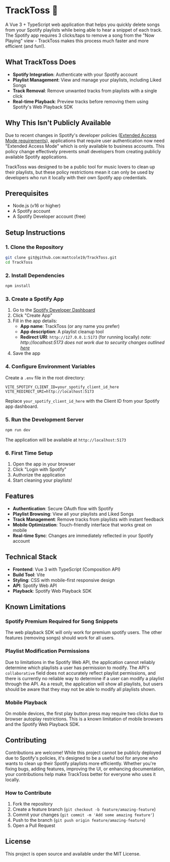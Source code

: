 # TrackToss 🎵

A Vue 3 + TypeScript web application that helps you quickly delete songs from your Spotify playlists while being able to hear a snippet of each track. The Spotify app requires 3 clicks/taps to remove a song from the "Now Playing" view - TrackToss makes this process much faster and more efficient (and fun!).

## What TrackToss Does

- **Spotify Integration**: Authenticate with your Spotify account
- **Playlist Management**: View and manage your playlists, including Liked Songs
- **Track Removal**: Remove unwanted tracks from playlists with a single click
- **Real-time Playback**: Preview tracks before removing them using Spotify's Web Playback SDK

## Why This Isn't Publicly Available

Due to recent changes in Spotify's developer policies ([Extended Access Mode requirements](https://developer.spotify.com/blog/2025-04-15-updating-the-criteria-for-web-api-extended-access)), applications that require user authentication now need "Extended Access Mode" which is only available to business accounts. This policy change effectively prevents small developers from creating publicly available Spotify applications.

TrackToss was designed to be a public tool for music lovers to clean up their playlists, but these policy restrictions mean it can only be used by developers who run it locally with their own Spotify app credentials.

## Prerequisites

- Node.js (v16 or higher)
- A Spotify account
- A Spotify Developer account (free)

## Setup Instructions

### 1. Clone the Repository

```bash
git clone git@github.com:mattcole19/TrackToss.git
cd TrackToss
```

### 2. Install Dependencies

```bash
npm install
```

### 3. Create a Spotify App

1. Go to the [Spotify Developer Dashboard](https://developer.spotify.com/dashboard)
2. Click "Create App"
3. Fill in the app details:
   - **App name**: TrackToss (or any name you prefer)
   - **App description**: A playlist cleanup tool
   - **Redirect URI**: `http://127.0.0.1:5173` (for running locally) *note: http://localhost:5173 does not work due to security changes outlined [here](https://developer.spotify.com/blog/2025-02-12-increasing-the-security-requirements-for-integrating-with-spotify)*
4. Save the app

### 4. Configure Environment Variables

Create a `.env` file in the root directory:

```env
VITE_SPOTIFY_CLIENT_ID=your_spotify_client_id_here
VITE_REDIRECT_URI=http://localhost:5173
```

Replace `your_spotify_client_id_here` with the Client ID from your Spotify app dashboard.

### 5. Run the Development Server

```bash
npm run dev
```

The application will be available at `http://localhost:5173`

### 6. First Time Setup

1. Open the app in your browser
2. Click "Login with Spotify"
3. Authorize the application
4. Start cleaning your playlists!

## Features

- **Authentication**: Secure OAuth flow with Spotify
- **Playlist Browsing**: View all your playlists and Liked Songs
- **Track Management**: Remove tracks from playlists with instant feedback
- **Mobile Optimization**: Touch-friendly interface that works great on mobile
- **Real-time Sync**: Changes are immediately reflected in your Spotify account

## Technical Stack

- **Frontend**: Vue 3 with TypeScript (Composition API)
- **Build Tool**: Vite
- **Styling**: CSS with mobile-first responsive design
- **API**: Spotify Web API
- **Playback**: Spotify Web Playback SDK

## Known Limitations

### Spotify Premium Required for Song Snippets
The web playback SDK will only work for premium spotify users. The other features (removing songs) should work for all users.

### Playlist Modification Permissions
Due to limitations in the Spotify Web API, the application cannot reliably determine which playlists a user has permission to modify. The API's `collaborative` field does not accurately reflect playlist permissions, and there is currently no reliable way to determine if a user can modify a playlist through the API. As a result, the application will show all playlists, but users should be aware that they may not be able to modify all playlists shown.

### Mobile Playback
On mobile devices, the first play button press may require two clicks due to browser autoplay restrictions. This is a known limitation of mobile browsers and the Spotify Web Playback SDK.

## Contributing

Contributions are welcome! While this project cannot be publicly deployed due to Spotify's policies, it's designed to be a useful tool for anyone who wants to clean up their Spotify playlists more efficiently. Whether you're fixing bugs, adding features, improving the UI, or enhancing documentation, your contributions help make TrackToss better for everyone who uses it locally.

### How to Contribute

1. Fork the repository
2. Create a feature branch (`git checkout -b feature/amazing-feature`)
3. Commit your changes (`git commit -m 'Add some amazing feature'`)
4. Push to the branch (`git push origin feature/amazing-feature`)
5. Open a Pull Request

## License

This project is open source and available under the MIT License.